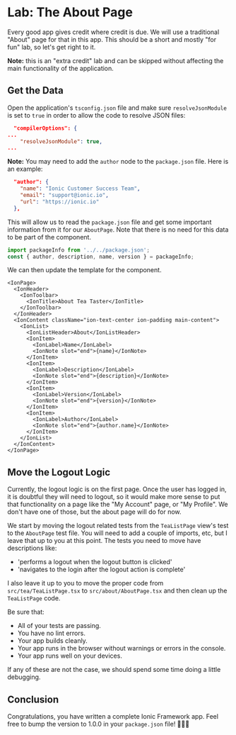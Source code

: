 # Lab: The About Page

Every good app gives credit where credit is due. We will use a traditional "About" page for that in this app. This should be a short and mostly "for fun" lab, so let's get right to it.

**Note:** this is an "extra credit" lab and can be skipped without affecting the main functionality of the application.

## Get the Data

Open the application's `tsconfig.json` file and make sure `resolveJsonModule` is set to `true` in order to allow the code to resolve JSON files:

```json
  "compilerOptions": {
...
    "resolveJsonModule": true,
...
```

**Note:** You may need to add the `author` node to the `package.json` file. Here is an example:

```json
  "author": {
    "name": "Ionic Customer Success Team",
    "email": "support@ionic.io",
    "url": "https://ionic.io"
  },
```

This will allow us to read the `package.json` file and get some important information from it for our `AboutPage`. Note that there is no need for this data to be part of the component.

```typescript
import packageInfo from '../../package.json';
const { author, description, name, version } = packageInfo;
```

We can then update the template for the component.

```tsx
<IonPage>
  <IonHeader>
    <IonToolbar>
      <IonTitle>About Tea Taster</IonTitle>
    </IonToolbar>
  </IonHeader>
  <IonContent className="ion-text-center ion-padding main-content">
    <IonList>
      <IonListHeader>About</IonListHeader>
      <IonItem>
        <IonLabel>Name</IonLabel>
        <IonNote slot="end">{name}</IonNote>
      </IonItem>
      <IonItem>
        <IonLabel>Description</IonLabel>
        <IonNote slot="end">{description}</IonNote>
      </IonItem>
      <IonItem>
        <IonLabel>Version</IonLabel>
        <IonNote slot="end">{version}</IonNote>
      </IonItem>
      <IonItem>
        <IonLabel>Author</IonLabel>
        <IonNote slot="end">{author.name}</IonNote>
      </IonItem>
    </IonList>
  </IonContent>
</IonPage>
```

## Move the Logout Logic

Currently, the logout logic is on the first page. Once the user has logged in, it is doubtful they will need to logout, so it would make more sense to put that functionality on a page like the "My Account" page, or "My Profile". We don't have one of those, but the about page will do for now.

We start by moving the logout related tests from the `TeaListPage` view's test to the `AboutPage` test file. You will need to add a couple of imports, etc, but I leave that up to you at this point. The tests you need to move have descriptions like:

- 'performs a logout when the logout button is clicked'
- 'navigates to the login after the logout action is complete'

I also leave it up to you to move the proper code from `src/tea/TeaListPage.tsx` to `src/about/AboutPage.tsx` and then clean up the `TeaListPage` code.

Be sure that:

- All of your tests are passing.
- You have no lint errors.
- Your app builds cleanly.
- Your app runs in the browser without warnings or errors in the console.
- Your app runs well on your devices.

If any of these are not the case, we should spend some time doing a little debugging.

## Conclusion

Congratulations, you have written a complete Ionic Framework app. Feel free to bump the version to 1.0.0 in your `package.json` file! 🥳🎉🤓
